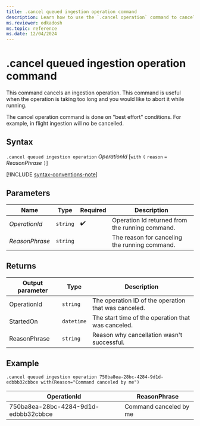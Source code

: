 ```yaml
---
title: .cancel queued ingestion operation command
description: Learn how to use the `.cancel operation` command to cancel a long-running operation.
ms.reviewer: odkadosh
ms.topic: reference
ms.date: 12/04/2024
---
```

# .cancel queued ingestion operation command

This command cancels an ingestion operation.  This command is useful when the operation is taking too long and you would like to abort it while running.

The cancel operation command is done on "best effort" conditions.  For example, in flight ingestion will no be cancelled.

## Syntax

`.cancel queued ingestion operation` *OperationId* [`with` `(` `reason` `=` *ReasonPhrase* `)`]

[!INCLUDE [syntax-conventions-note](../../includes/syntax-conventions-note.md)]

## Parameters

| Name | Type | Required | Description |
|--|--|--|--|
| *OperationId* | `string` |  :heavy_check_mark: | Operation Id returned from the running command.|
| *ReasonPhrase* | `string` | | The reason for canceling the running command.|

## Returns

|Output parameter |Type |Description
|---|---|---
|OperationId | `string` | The operation ID of the operation that was canceled.
|StartedOn | `datetime` | The start time of the operation that was canceled.
|ReasonPhrase | `string` | Reason why cancellation wasn't successful.

## Example

<!-- csl -->
```Kusto
.cancel queued ingestion operation 750ba8ea-28bc-4284-9d1d-edbbb32cbbce with(Reason="Command canceled by me")
```

|OperationId|ReasonPhrase|
|---|---|
|750ba8ea-28bc-4284-9d1d-edbbb32cbbce|Command canceled by me|
